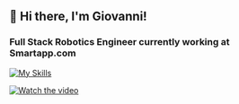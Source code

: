## 👋 Hi there, I'm Giovanni!

### Full Stack Robotics Engineer currently working at Smartapp.com

[![My Skills](https://skillicons.dev/icons?i=py,cpp,bash,arduino,gcp,aws,docker,git,ros,opencv,vim,vscode)](https://skillicons.dev)

[![Watch the video](https://img.youtube.com/vi/H0I7_9V6E8c/maxresdefault.jpg)](https://www.youtube.com/watch?v=H0I7_9V6E8c)
